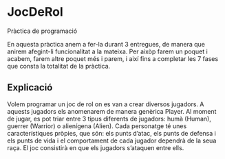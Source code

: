 # JocDeRol

Pràctica de programació

En aquesta pràctica anem a fer-la durant 3 entregues, de manera que anirem afegint-li funcionalitat a la mateixa. Per aixòp farem un poquet i acabem, farem altre poquet més i parem, i així fins a completar les 7 fases que consta la totalitat de la pràctica.

## Explicació

Volem programar un joc de rol on es van a crear diversos jugadors. A aquests jugadors els anomenarem de manera genèrica Player. Al moment de jugar, es pot triar entre 3 tipus diferents de jugadors: humà (Human), guerrer (Warrior) o alienígena (Alien). Cada personatge té unes característiques pròpies, que són: els punts d’atac, els punts de defensa i els punts de vida i el comportament de cada jugador dependrà de la seua raça. El joc consistirà en que els jugadors s’ataquen entre ells.
